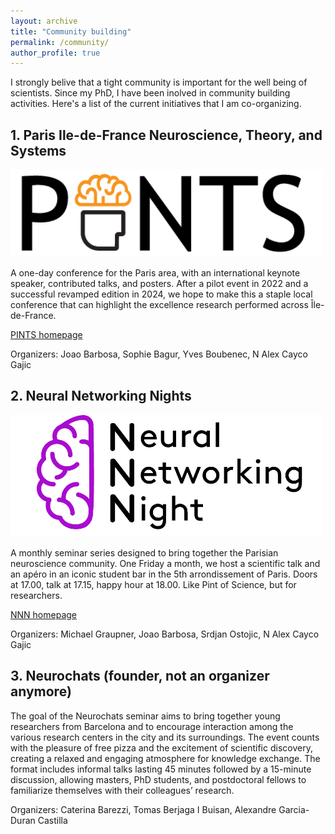 ```yaml
---
layout: archive
title: "Community building"
permalink: /community/
author_profile: true
---
```


I strongly belive that a tight community is important for the well being of scientists. Since my PhD, I have been inolved in community building activities. Here's a list of the current initiatives that I am co-organizing.


## 1. Paris Ile-de-France Neuroscience, Theory, and Systems
  
<img src="../images/pints_header_10.png" alt="image" style="width:500px;height:auto;">


A one-day conference for the Paris area, with an international keynote speaker, contributed talks, and posters. After a pilot event in 2022 and a successful revamped edition in 2024, we hope to make this a staple local conference that can highlight the excellence research performed across Île-de-France. 

[PINTS homepage](pints.fr) 

Organizers: Joao Barbosa, Sophie Bagur, Yves Boubenec, N Alex Cayco Gajic


## 2. Neural Networking Nights 

<img src="../images/logo-NNN_small2.png" alt="image" style="width:500px;height:auto;">



A monthly seminar series designed to bring together the Parisian neuroscience community. One Friday a month, we host a scientific talk and an apéro in an iconic student bar in the 5th arrondissement of Paris. Doors at 17.00, talk at 17.15, happy hour at 18.00. Like Pint of Science, but for researchers.

[NNN homepage](https://neuralnetworkingnight.github.io/)

Organizers: Michael Graupner, Joao Barbosa, Srdjan Ostojic, N Alex Cayco Gajic 

## 3. Neurochats (founder, not an organizer anymore)

The goal of the Neurochats seminar aims to bring together young researchers from Barcelona and to encourage interaction among the various research centers in the city and its surroundings. The event counts with the pleasure of free pizza and the excitement of scientific discovery, creating a relaxed and engaging atmosphere for knowledge exchange. The format includes informal talks lasting 45 minutes followed by a 15-minute discussion, allowing masters, PhD students, and postdoctoral fellows to familiarize themselves with their colleagues’ research.

Organizers: Caterina Barezzi, Tomas Berjaga I Buisan, Alexandre Garcia-Duran Castilla
